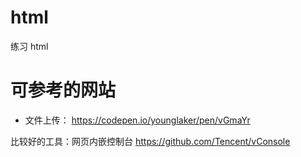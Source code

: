 # html
练习 html


# 可参考的网站
- 文件上传：
https://codepen.io/younglaker/pen/vGmaYr



比较好的工具：网页内嵌控制台
https://github.com/Tencent/vConsole
